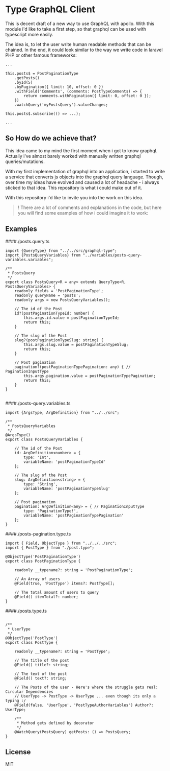 # Type GraphQL Client

This is decent draft of a new way to use GraphQL with apollo.
With this module i'd like to take a first step, 
so that graphql can be used with typescript more easily.

The idea is, to let the user write human readable methods that can be chained.
In the end, it could look similar to the way we write code in laravel PHP or other famous frameworks: 

`````
...

this.posts$ = PostPaginationType
    .getPosts()
    .byId(5)
    .byPagination({ limit: 10, offset: 0 })
    .withField('Comments', (comments: PostTypeComments) => {
        return comments.withPagination({ limit: 0, offset: 0 });
    })
    .watchQuery('myPostsQuery').valueChanges;

this.posts$.subscribe(() => ...);    

...
`````

## So How do we achieve that?

This idea came to my mind the first moment when i got to know graphql.
Actually i've almost barely worked with manually written graphql queries/mutations.

With my first implementation of graphql into an application, 
i started to write a service that converts js objects into the graphql query language. 
Though, over time my ideas have evolved and caused a lot of headache - i always sticked to that idea.
This repository is what i could make out of it.


With this repository i'd like to invite you into the work on this idea.

> ! There are a lot of comments and explanations in the code, but here you will find some examples of how i could imagine it to work: 

## Examples

####./posts.query.ts
`````
import {QueryType} from "../../src/graphql-type";
import {PostsQueryVariables} from "../variables/posts-query-variables.variables";

/**
 * PostsQuery
 */
export class PostsQuery<R = any> extends QueryType<R, PostsQueryVariables> {
    readonly fields = 'PostPaginationType';
    readonly queryName = 'posts';
    readonly args = new PostsQueryVariables();

    // The id of the Post
    id?(postPaginationTypeId: number) {
        this.args.id.value = postPaginationTypeId;
        return this;
    }

    // The slug of the Post
    slug?(postPaginationTypeSlug: string) {
        this.args.slug.value = postPaginationTypeSlug;
        return this;
    }

    // Post pagination
    pagination?(postPaginationTypePagination: any) { // PaginationInputType
        this.args.pagination.value = postPaginationTypePagination;
        return this;
    }
}


`````

####./posts-query.variables.ts
`````
import {ArgsType, ArgDefinition} from "../../src";

/**
 * PostsQueryVariables
 */
@ArgsType()
export class PostsQueryVariables {

    // The id of the Post
    id: ArgDefinition<number> = {
        type: 'Int',
        variableName: 'postPaginationTypeId'
    };

    // The slug of the Post
    slug: ArgDefinition<string> = {
        type: 'String',
        variableName: 'postPaginationTypeSlug'
    };

    // Post pagination
    pagination: ArgDefinition<any> = { // PaginationInputType
        type: 'PaginationType!',
        variableName: 'postPaginationTypePagination'
    };
}

`````

####./posts-pagination.type.ts
`````
import { Field, ObjectType } from "../../../src";
import { PostType } from "./post.type";

@ObjectType('PostPaginationType')
export class PostPaginationType {

    readonly __typename?: string = 'PostPaginationType';

    // An Array of users
    @Field(true, 'PostType') items?: PostType[];

    // The total amount of users to query
    @Field() itemTotal?: number;
}

`````

####./posts.type.ts
`````

/**
 * UserType
 */
@ObjectType('PostType')
export class PostType {

    readonly __typename?: string = 'PostType';

    // The title of the post
    @Field() title?: string;

    // The text of the post
    @Field() text?: string;

    // The Posts of the user - Here's where the struggle gets real: Circular Dependencies
    // UserType -> PostType -> UserType ... even though its only a typing :/
    @Field(false, 'UserType', 'PostTypeAuthorVariables') Author?: UserType;

    /**
     * Method gets defined by decorator
     */
    @WatchQuery(PostsQuery) getPosts: () => PostsQuery;
}

`````


## License

MIT
